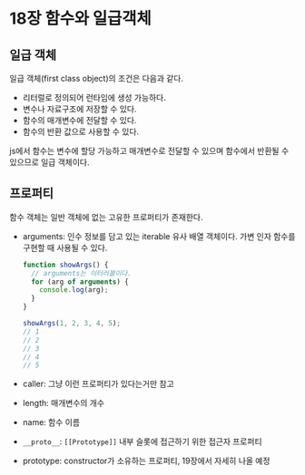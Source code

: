 # 18장 함수와 일급객체

## 일급 객체

일급 객체(first class object)의 조건은 다음과 같다.

- 리터럴로 정의되어 런타임에 생성 가능하다.
- 변수나 자료구조에 저장할 수 있다.
- 함수의 매개변수에 전달할 수 있다.
- 함수의 반환 값으로 사용할 수 있다.

js에서 함수는 변수에 할당 가능하고 매개변수로 전달할 수 있으며 함수에서 반환될 수 있으므로 일급 객체이다.

## 프로퍼티

함수 객체는 일반 객체에 없는 고유한 프로퍼티가 존재한다.

- arguments: 인수 정보를 담고 있는 iterable 유사 배열 객체이다. 가변 인자 함수를 구현할 때 사용될 수 있다.

  ```js
  function showArgs() {
    // arguments는 이터러블이다.
    for (arg of arguments) {
      console.log(arg);
    }
  }

  showArgs(1, 2, 3, 4, 5);
  // 1
  // 2
  // 3
  // 4
  // 5
  ```

- caller: 그냥 이런 프로퍼티가 있다는거만 참고
- length: 매개변수의 개수
- name: 함수 이름
- `__proto__`: `[[Prototype]]` 내부 슬롯에 접근하기 위한 접근자 프로퍼티
- prototype: constructor가 소유하는 프로퍼티, 19장에서 자세히 나올 예정
